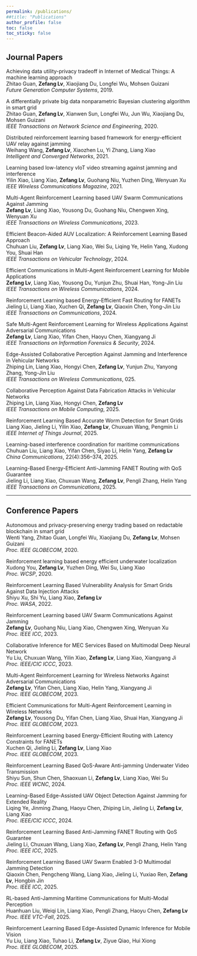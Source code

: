 ```yaml
---
permalink: /publications/
##title: "Publications"
author_profile: false
toc: false
toc_sticky: false
---
```


## Journal Papers

Achieving data utility-privacy tradeoff in Internet of Medical Things: A machine learning approach\
Zhitao Guan, **Zefang Lv**, Xiaojiang Du, Longfei Wu, Mohsen Guizani\
*Future Generation Computer Systems*, 2019. 

A differentially private big data nonparametric Bayesian clustering algorithm in smart grid\
Zhitao Guan, **Zefang Lv**, Xianwen Sun, Longfei Wu, Jun Wu, Xiaojiang Du, Mohsen Guizani\
*IEEE Transactions on Network Science and Engineering*, 2020. 

Distributed reinforcement learning based framework for energy-efficient UAV relay against jamming\
Weihang Wang, **Zefang Lv**, Xiaozhen Lu, Yi Zhang, Liang Xiao\
*Intelligent and Converged Networks*, 2021. 

Learning based low-latency vIoT video streaming against jamming and interference\
Yilin Xiao, Liang Xiao, **Zefang Lv**, Guohang Niu, Yuzhen Ding, Wenyuan Xu\
*IEEE Wireless Communications Magazine*, 2021. 

Multi-Agent Reinforcement Learning based UAV Swarm Communications Against Jamming\
**Zefang Lv**, Liang Xiao, Yousong Du, Guohang Niu, Chengwen Xing, Wenyuan Xu\
*IEEE Transactions on Wireless Communications*, 2023. 

Efficient Beacon-Aided AUV Localization: A Reinforcement Learning Based Approach\
Chuhuan Liu, **Zefang Lv**, Liang Xiao, Wei Su, Liqing Ye, Helin Yang, Xudong You, Shuai Han\
*IEEE Transactions on Vehicular Technology*, 2024. 

Efficient Communications in Multi-Agent Reinforcement Learning for Mobile Applications\
**Zefang Lv**, Liang Xiao, Yousong Du, Yunjun Zhu, Shuai Han, Yong-Jin Liu\
*IEEE Transactions on Wireless Communications*, 2024. 

Reinforcement Learning based Energy-Efficient Fast Routing for FANETs\
Jieling Li, Liang Xiao, Xuchen Qi, **Zefang Lv**, Qiaoxin Chen, Yong-Jin Liu\
*IEEE Transactions on Communications*, 2024. 

Safe Multi-Agent Reinforcement Learning for Wireless Applications Against Adversarial Communications\
**Zefang Lv**, Liang Xiao, Yifan Chen, Haoyu Chen, Xiangyang Ji\
*IEEE Transactions on Information Forensics & Security*, 2024. 

Edge-Assisted Collaborative Perception Against Jamming and Interference in Vehicular Networks\
Zhiping Lin, Liang Xiao, Hongyi Chen, **Zefang Lv**, Yunjun Zhu, Yanyong Zhang, Yong-Jin Liu\
*IEEE Transactions on Wireless Communications*, 025. 

Collaborative Perception Against Data Fabrication Attacks in Vehicular Networks\
Zhiping Lin, Liang Xiao, Hongyi Chen, **Zefang Lv**\
*IEEE Transactions on Mobile Computing*, 2025. 

Reinforcement Learning Based Accurate Worm Detection for Smart Grids\
Liang Xiao, Jieling Li, Yilin Xiao, **Zefang Lv**, Chuxuan Wang, Pengmin Li\
*IEEE Internet of Things Journal*, 2025. 

Learning-based interference coordination for maritime communications\
Chuhuan Liu, Liang Xiao, Yifan Chen, Siyao Li, Helin Yang, **Zefang Lv**\
*China Communications*, 22(4):356–374, 2025. 

Learning-Based Energy-Efficient Anti-Jamming FANET Routing with QoS Guarantee\
Jieling Li, Liang Xiao, Chuxuan Wang, **Zefang Lv**, Pengli Zhang, Helin Yang\
*IEEE Transactions on Communications*, 2025. 

---

## Conference Papers

Autonomous and privacy-preserving energy trading based on redactable blockchain in smart grid\
Wenti Yang, Zhitao Guan, Longfei Wu, Xiaojiang Du, **Zefang Lv**, Mohsen Guizani\
*Proc. IEEE GLOBECOM*, 2020. 

Reinforcement learning based energy efficient underwater localization\
Xudong You, **Zefang Lv**, Yuzhen Ding, Wei Su, Liang Xiao\
*Proc. WCSP*, 2020. 

Reinforcement Learning Based Vulnerability Analysis for Smart Grids Against Data Injection Attacks\
Shiyu Xu, Shi Yu, Liang Xiao, **Zefang Lv**\
*Proc. WASA*, 2022. 

Reinforcement Learning based UAV Swarm Communications Against Jamming\
**Zefang Lv**, Guohang Niu, Liang Xiao, Chengwen Xing, Wenyuan Xu\
*Proc. IEEE ICC*, 2023. 

Collaborative Inference for MEC Services Based on Multimodal Deep Neural Network\
Yu Liu, Chuxuan Wang, Yilin Xiao, **Zefang Lv**, Liang Xiao, Xiangyang Ji\
*Proc. IEEE/CIC ICCC*, 2023. 

Multi-Agent Reinforcement Learning for Wireless Networks Against Adversarial Communications\
**Zefang Lv**, Yifan Chen, Liang Xiao, Helin Yang, Xiangyang Ji\
*Proc. IEEE GLOBECOM*, 2023. 

Efficient Communications for Multi-Agent Reinforcement Learning in Wireless Networks\
**Zefang Lv**, Yousong Du, Yifan Chen, Liang Xiao, Shuai Han, Xiangyang Ji\
*Proc. IEEE GLOBECOM*, 2023. 

Reinforcement Learning based Energy-Efficient Routing with Latency Constraints for FANETs\
Xuchen Qi, Jieling Li, **Zefang Lv**, Liang Xiao\
*Proc. IEEE GLOBECOM*, 2023. 

Reinforcement Learning Based QoS-Aware Anti-jamming Underwater Video Transmission\
Shiyu Sun, Shun Chen, Shaoxuan Li, **Zefang Lv**, Liang Xiao, Wei Su\
*Proc. IEEE WCNC*, 2024. 

Learning-Based Edge-Assisted UAV Object Detection Against Jamming for Extended Reality\
Liqing Ye, Jinming Zhang, Haoyu Chen, Zhiping Lin, Jieling Li, **Zefang Lv**, Liang Xiao\
*Proc. IEEE/CIC ICCC*, 2024. 

Reinforcement Learning Based Anti-Jamming FANET Routing with QoS Guarantee\
Jieling Li, Chuxuan Wang, Liang Xiao, **Zefang Lv**, Pengli Zhang, Helin Yang\
*Proc. IEEE ICC*, 2025. 

Reinforcement Learning Based UAV Swarm Enabled 3-D Multimodal Jamming Detection\
Qiaoxin Chen, Pengcheng Wang, Liang Xiao, Jieling Li, Yuxiao Ren, **Zefang Lv**, Hongbin Jin\
*Proc. IEEE ICC*, 2025. 

RL-based Anti-Jamming Maritime Communications for Multi-Modal Perception\
Huanhuan Liu, Weiqi Lin, Liang Xiao, Pengli Zhang, Haoyu Chen, **Zefang Lv**\
*Proc. IEEE VTC-Fall*, 2025. 

Reinforcement Learning Based Edge-Assisted Dynamic Inference for Mobile Vision\
Yu Liu, Liang Xiao, Tuhao Li, **Zefang Lv**, Ziyue Qiao, Hui Xiong\
*Proc. IEEE GLOBECOM*, 2025. 
